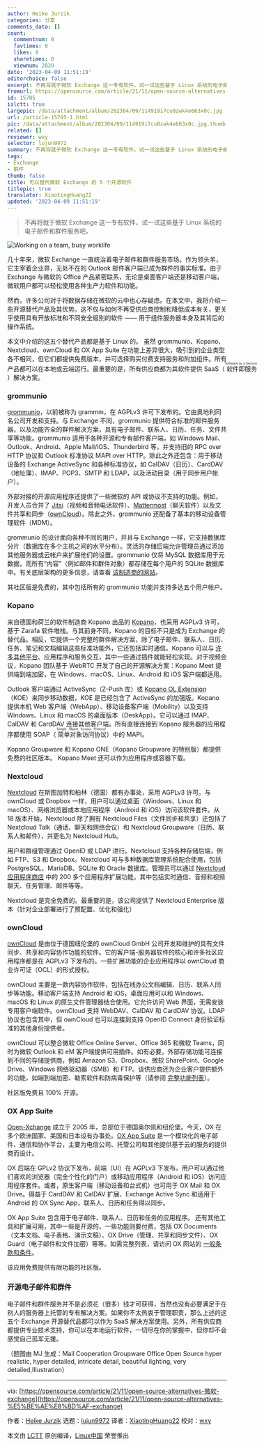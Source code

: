 ```yaml
---
author: Heike Jurzik
categories: 分享
comments_data: []
count:
  commentnum: 0
  favtimes: 0
  likes: 0
  sharetimes: 0
  viewnum: 2839
date: '2023-04-09 11:51:19'
editorchoice: false
excerpt: 不再将就于微软 Exchange 这一专有软件，试一试这些基于 Linux 系统的电子邮件和群件服务吧。
fromurl: https://opensource.com/article/21/11/open-source-alternatives-微软-exchange
id: 15705
islctt: true
largepic: /data/attachment/album/202304/09/114919i7cu0zwk4e663x0c.jpg
url: /article-15705-1.html
pic: /data/attachment/album/202304/09/114919i7cu0zwk4e663x0c.jpg.thumb.jpg
related: []
reviewer: wxy
selector: lujun9972
summary: 不再将就于微软 Exchange 这一专有软件，试一试这些基于 Linux 系统的电子邮件和群件服务吧。
tags:
- Exchange
- 群件
thumb: false
title: 可以替代微软 Exchange 的 5 个开源软件
titlepic: true
translator: XiaotingHuang22
updated: '2023-04-09 11:51:19'
---
```



> 
> 不再将就于微软 Exchange 这一专有软件，试一试这些基于 Linux 系统的电子邮件和群件服务吧。
> 
> 
> 


![](/data/attachment/album/202304/09/114919i7cu0zwk4e663x0c.jpg "Working on a team, busy worklife")


几十年来，微软 Exchange 一直统治着电子邮件和群件服务市场。作为领头羊，它主宰着企业界，无处不在的 Outlook 邮件客户端已成为群件的事实标准。由于 Exchange 与微软的 Office 产品紧密联系，无论是桌面客户端还是移动客户端，微软用户都可以轻松使用各种生产力软件和功能。


然而，许多公司对于将数据存储在微软的云中也心存疑虑。在本文中，我将介绍一些开源替代产品及其优势。这不仅与如何不再受供应商控制和降低成本有关，更关乎使用具有开放标准和不同安全级别的软件 —— 用于组件服务器本身及其背后的操作系统。


本文中介绍的这五个替代产品都是基于 Linux 的。 虽然 grommunio、Kopano、Nextcloud、ownCloud 和 OX App Suite 在功能上差异很大，吸引到的企业类型各不相同，但它们都提供免费版本，并可选择购买付费支持服务和附加组件。所有产品都可以在本地或云端运行。最重要的是，所有供应商都为其软件提供 SaaS（<ruby> 软件即服务 <rt>  Software as a Service </rt></ruby>）解决方案。


### grommunio


[grommunio](https://grommunio.com/)，以前被称为 grammm，在 AGPLv3 许可下发布的。它由奥地利同名公司开发和支持。与 Exchange 不同，grommunio 提供符合标准的邮件服务器，以及功能齐全的群件解决方案，具有电子邮件、联系人、日历、任务、文件共享等功能。grommunio 适用于各种开源和专有邮件客户端，如 Windows Mail、Outlook、Android、Apple Mail/iOS、Thunderbird 等，并支持旧的 RPC over HTTP 协议和 Outlook 标准协议 MAPI over HTTP。除此之外还包含：用于移动设备的 Exchange ActiveSync 和各种标准协议，如 CalDAV（日历）、CardDAV（地址簿）、IMAP、POP3、SMTP 和 LDAP，以及活动目录（用于同步用户帐户）。


外部对接的开源应用程序还提供了一些微软的 API 或协议不支持的功能。例如，开发人员合并了 [Jitsi](https://opensource.com/article/20/5/open-source-video-conferencing)（视频和音频电话软件）、[Mattermost](https://opensource.com/article/20/7/mattermost)（聊天软件）以及文件共享和同步（[ownCloud](https://opensource.com/article/21/7/owncloud-windows-files)）。除此之外，grommunio 还配备了基本的移动设备管理软件（MDM）。


grommunio 的设计面向各种不同的用户，并且与 Exchange 一样，它支持数据库分片（数据库在多个主机之间的水平分布）。灵活的存储后端允许管理员通过添加其他服务器或云帐户来扩展他们的设置。grommunio 仅将 MySQL 数据库用于元数据，而所有“内容”（例如邮件和群件对象）都存储在每个用户的 SQLite 数据库中。有关底层架构的更多信息，请查看 [该制造商的网站](https://grommunio.com/features/architecture/)。


其社区版是免费的，其中包括所有的 grommunio 功能并支持多达五个用户帐户。


### Kopano


来自德国和荷兰的软件制造商 Kopano 出品的 [Kopano](https://kopano.com/)，也采用 AGPLv3 许可，基于 Zarafa 软件堆栈。与其前身不同，Kopano 的目标不只是成为 Exchange 的替代品。相反，它提供一个完整的群件解决方案，除了电子邮件、联系人、日历、任务、笔记和文档编辑这些标准功能外，它还包括实时通信。Kopano 可以与 [许多其他平台](https://kopano.com/products/interoperability/)、应用程序和服务交互，其中一些通过插件就能轻松实现。对于视频会议，Kopano 团队基于 WebRTC 开发了自己的开源解决方案：Kopano Meet 提供端到端加密，在 Windows、macOS、Linux、Android 和 iOS 客户端都适用。


Outlook 客户端通过 ActiveSync（Z-Push 库）或 [Kopano OL Extension](https://kb.kopano.io/display/WIKI/Setting+up+the+Kopano+OL+Extension)（KOE）来同步移动数据，KOE 是已经包含了 ActiveSync 的加强版。Kopano 提供本机 Web 客户端（WebApp）、移动设备客户端（Mobility）以及支持 Windows、Linux 和 macOS 的桌面版本（DeskApp）。它可以通过 IMAP、CalDAV 和 CardDAV 连接其他客户端。所有直接连接到 Kopano 服务器的应用程序都使用 SOAP（<ruby> 简单对象访问协议 <rt>  Simple Object Access Protocol </rt></ruby>）中的 MAPI。


Kopano Groupware 和 Kopano ONE（Kopano Groupware 的特别版）都提供免费的社区版本。 Kopano Meet 还可以作为应用程序或容器下载。


### Nextcloud


[Nextcloud](https://nextcloud.com/) 在斯图加特和柏林（德国）都有办事处，采用 AGPLv3 许可。与 ownCloud 或 Dropbox 一样，用户可以通过桌面（Windows、Linux 和 macOS）、网络浏览器或本地应用程序（Android 和 iOS）访问该软件套件。从 18 版本开始，Nextcloud 除了拥有 Nextcloud Files（文件同步和共享）还包括了 Nextcloud Talk（通话、聊天和网络会议）和 Nextcloud Groupware（日历、联系人和邮件），并更名为 Nextcloud Hub。


用户和群组管理通过 OpenID 或 LDAP 进行。Nextcloud 支持各种存储后端，例如 FTP、S3 和 Dropbox。Nextcloud 可与多种数据库管理系统配合使用，包括 PostgreSQL、MariaDB、SQLite 和 Oracle 数据库。管理员可以通过 [Nextcloud 应用程序商店](https://apps.nextcloud.com/) 中的 200 多个应用程序扩展功能，其中包括实时通信、音频和视频聊天、任务管理、邮件等等。


Nextcloud 是完全免费的。最重要的是，该公司提供了 Nextcloud Enterprise 版本（针对企业部署进行了预配置、优化和强化）


### ownCloud


[ownCloud](https://owncloud.com/) 是由位于德国纽伦堡的 ownCloud GmbH 公司开发和维护的具有文件同步、共享和内容协作功能的软件。它的客户端-服务器软件的核心和许多社区应用程序都是在 AGPLv3 下发布的。一些扩展功能的企业应用程序以 ownCloud 商业许可证（OCL）的形式授权。


ownCloud 主要是一款内容协作软件，包括在线办公文档编辑、日历、联系人同步等功能。移动客户端支持 Android 和 iOS，桌面应用可以和 Windows、macOS 和 Linux 的原生文件管理器结合使用。它允许访问 Web 界面，无需安装专用客户端软件。ownCloud 支持 WebDAV、CalDAV 和 CardDAV 协议。LDAP 协议也包含其中，但 ownCloud 也可以连接到支持 OpenID Connect 身份验证标准的其他身份提供者。


ownCloud 可以整合微软 Office Online Server、Office 365 和微软 Teams，同时为微软 Outlook 和 eM 客户端提供可用插件。如有必要，外部存储功能可连接到不同的存储提供商，例如 Amazon S3、Dropbox、微软 SharePoint、Google Drive、Windows 网络驱动器（SMB）和 FTP。该供应商还为企业客户提供额外的功能，如端到端加密、勒索软件和防病毒保护等（请参阅 [完整功能列表](https://owncloud.com/features/)）。


社区版免费且 100% 开源。


### OX App Suite


[Open-Xchange](https://www.open-xchange.com/) 成立于 2005 年，总部位于德国奥尔佩和纽伦堡。今天，OX 在多个欧洲国家、美国和日本设有办事处。[OX App Suite](https://www.open-xchange.com/products/ox-app-suite/) 是一个模块化的电子邮件、通信和协作平台，主要为电信公司、托管公司和其他提供基于云的服务的提供商而设计。


OX 后端在 GPLv2 协议下发布，前端（UI）在 AGPLv3 下发布。用户可以通过他们喜欢的浏览器（完全个性化的门户）或移动应用程序（Android 和 iOS）访问应用程序套件。或者，原生客户端（移动设备和台式机）也可用于 OX Mail 和 OX Drive。得益于 CardDAV 和 CalDAV 扩展、Exchange Active Sync 和适用于 Android 的 OX Sync App，联系人、日历和任务得以同步。


OX App Suite 包含用于电子邮件、联系人、日历和任务的应用程序。 还有其他工具和扩展可用，其中一些是开源的，一些功能则要付费，包括 OX Documents（文本文档、电子表格、演示文稿）、OX Drive（管理、共享和同步文件）、OX Guard（电子邮件和文件加密）等等。如需完整列表，请访问 OX 网站的 [一般条款和条件](https://www.open-xchange.com/terms-and-conditions/)。


该应用免费提供有限功能的社区版。


### 开源电子邮件和群件


电子邮件和群件服务并不是必须花（很多）钱才可获得，当然也没有必要满足于在别人的服务器上托管的专有解决方案。如果你不太热衷于管理职责，那么上述的这五个 Exchange 开源替代品都可以作为 SaaS 解决方案使用。另外，所有供应商都提供专业技术支持，你可以在本地运行软件，一切尽在你的掌握中，但你却不会感觉自己孤军无援。


（题图由 MJ 生成：Mail Cooperation Groupware Office Open Source hyper realistic, hyper detailed, intricate detail, beautiful lighting, very detailed,Illustration）




---


via: [https://opensource.com/article/21/11/open-source-alternatives-微软-exchange](https://opensource.com/article/21/11/open-source-alternatives-%E5%BE%AE%E8%BD%AF-exchange)


作者：[Heike Jurzik](https://opensource.com/users/hej) 选题：[lujun9972](https://github.com/lujun9972) 译者：[XiaotingHuang22](https://github.com/XiaotingHuang22) 校对：[wxy](https://github.com/wxy)


本文由 [LCTT](https://github.com/LCTT/TranslateProject) 原创编译，[Linux中国](https://linux.cn/) 荣誉推出